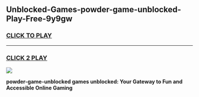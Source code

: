 
## Unblocked-Games-powder-game-unblocked-Play-Free-9y9gw
<h3>
<a href="https://premium76.site?title=powder-game-unblocked&ref=09A">CLICK TO PLAY</a></h3>
<hr>

<h3>
<a href="https://premium76.site?title=powder-game-unblocked&ref=09A">CLICK 2 PLAY</a>
  
</h3>

<a href="https://premium76.site?title=powder-game-unblocked&ref=09A"><img src="https://clearcache.store/games.png"></a>


**powder-game-unblocked games unblocked: Your Gateway to Fun and Accessible Online Gaming**
